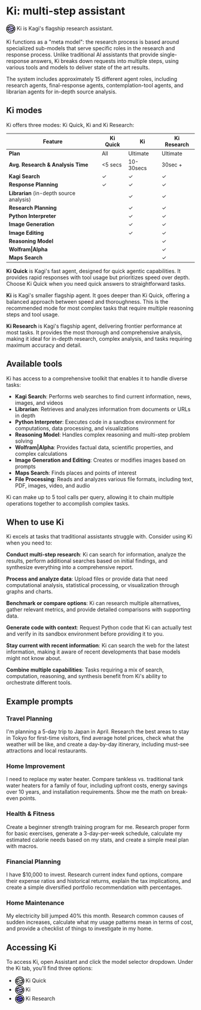 # Ki: multi-step assistant

<img src="./media/ki.svg" alt="Ki icon" style="display:inline; vertical-align:middle; width:24px; height:24px;" /> Ki is Kagi's flagship research assistant. 

Ki functions as a "meta model": the research process is based around specialized sub-models that serve specific roles in the research and response process. Unlike traditional AI assistants that provide single-response answers, Ki breaks down requests into multiple steps, using various tools and models to deliver state of the art results.

The system includes approximately 15 different agent roles, including research agents, final-response agents, contemplation-tool agents, and librarian agents for in-depth source analysis.

## Ki modes

Ki offers three modes: Ki Quick, Ki and Ki Research:

| Feature | Ki Quick | Ki | Ki Research |
|------|---------|-------|------------|
| **Plan** | All | Ultimate | Ultimate |
| **Avg. Research & Analysis Time** | <5 secs | 10-30secs | 30sec + |
| **Kagi Search** | ✓ | ✓ | ✓ |
| **Response Planning** | ✓ | ✓ | ✓ |
| **Librarian** (in-depth source analysis) |  | ✓ | ✓ |
| **Research Planning** |  | ✓ | ✓ |
| **Python Interpreter** |  | ✓ | ✓ |
| **Image Generation** |  | ✓ | ✓ |
| **Image Editing** |  | ✓ | ✓ |
| **Reasoning Model** |  |  | ✓ |
| **Wolfram\|Alpha** |  |  | ✓ |
| **Maps Search** |  |  | ✓ |

**Ki Quick** is Kagi's fast agent, designed for quick agentic capabilities. It provides rapid responses with tool usage but prioritizes speed over depth. Choose Ki Quick when you need quick answers to straightforward tasks.

**Ki** is Kagi's smaller flagship agent. It goes deeper than Ki Quick, offering a balanced approach between speed and thoroughness. This is the recommended mode for most complex tasks that require multiple reasoning steps and tool usage.

**Ki Research** is Kagi's flagship agent, delivering frontier performance at most tasks. It provides the most thorough and comprehensive analysis, making it ideal for in-depth research, complex analysis, and tasks requiring maximum accuracy and detail.

## Available tools

Ki has access to a comprehensive toolkit that enables it to handle diverse tasks:

- **Kagi Search**: Performs web searches to find current information, news, images, and videos
- **Librarian**: Retrieves and analyzes information from documents or URLs in depth
- **Python Interpreter**: Executes code in a sandbox environment for computations, data processing, and visualizations
- **Reasoning Model**: Handles complex reasoning and multi-step problem solving
- **Wolfram|Alpha**: Provides factual data, scientific properties, and complex calculations
- **Image Generation and Editing**: Creates or modifies images based on prompts
- **Maps Search**: Finds places and points of interest
- **File Processing**: Reads and analyzes various file formats, including text, PDF, images, video, and audio

Ki can make up to 5 tool calls per query, allowing it to chain multiple operations together to accomplish complex tasks.

## When to use Ki

Ki excels at tasks that traditional assistants struggle with. Consider using Ki when you need to:

**Conduct multi-step research**: Ki can search for information, analyze the results, perform additional searches based on initial findings, and synthesize everything into a comprehensive report.

**Process and analyze data**: Upload files or provide data that need computational analysis, statistical processing, or visualization through graphs and charts.

**Benchmark or compare options**: Ki can research multiple alternatives, gather relevant metrics, and provide detailed comparisons with supporting data.

**Generate code with context**: Request Python code that Ki can actually test and verify in its sandbox environment before providing it to you.

**Stay current with recent information**: Ki can search the web for the latest information, making it aware of recent developments that base models might not know about.

**Combine multiple capabilities**: Tasks requiring a mix of search, computation, reasoning, and synthesis benefit from Ki's ability to orchestrate different tools.

## Example prompts

### Travel Planning 
I'm planning a 5-day trip to Japan in April. Research the best areas to stay in Tokyo for first-time visitors, find average hotel prices, check what the weather will be like, and create a day-by-day itinerary, including must-see attractions and local restaurants.

### Home Improvement
I need to replace my water heater. Compare tankless vs. traditional tank water heaters for a family of four, including upfront costs, energy savings over 10 years, and installation requirements. Show me the math on break-even points.


### Health & Fitness
Create a beginner strength training program for me. Research proper form for basic exercises, generate a 3-day-per-week schedule, calculate my estimated calorie needs based on my stats, and create a simple meal plan with macros.

### Financial Planning
I have $10,000 to invest. Research current index fund options, compare their expense ratios and historical returns, explain the tax implications, and create a simple diversified portfolio recommendation with percentages.

### Home Maintenance
My electricity bill jumped 40% this month. Research common causes of sudden increases, calculate what my usage patterns mean in terms of cost, and provide a checklist of things to investigate in my home.

## Accessing Ki

To access Ki, open Assistant and click the model selector dropdown.
Under the Ki tab, you'll find three options: 
- <img src="./media/ki-quick.svg" alt="Ki Quick icon" style="display:inline; vertical-align:middle; width:24px; height:24px;" /> Ki Quick
- <img src="./media/ki.svg" alt="Ki icon" style="display:inline; vertical-align:middle; width:24px; height:24px;" /> Ki
- <img src="./media/ki-research.svg" alt="Ki Research icon" style="display:inline; vertical-align:middle; width:24px; height:24px;" /> Ki Research
